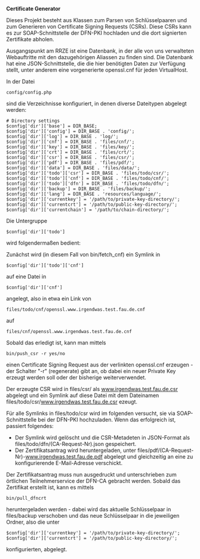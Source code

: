 **Certificate Generator**

Dieses Projekt besteht aus Klassen zum Parsen von Schlüsselpaaren und zum Generieren von Certificate Signing Requests (CSRs).
Diese CSRs kann es zur SOAP-Schnittstelle der DFN-PKI hochladen und die dort signierten Zertifikate abholen.

Ausgangspunkt am RRZE ist eine Datenbank, in der alle von uns verwalteten Webauftritte mit den dazugehörigen Aliassen zu finden sind. Die Datenbank hat eine JSON-Schnittstelle, die die hier benötigten Daten zur Verfügung stellt, unter anderem eine vorgenerierte openssl.cnf für jeden VirtualHost.

In der Datei

    config/config.php

sind die Verzeichnisse konfiguriert, in denen diverse Dateitypen abgelegt werden:

    # Directory settings
    $config['dir']['base'] = DIR_BASE;
    $config['dir']['config'] = DIR_BASE . 'config/';
    $config['dir']['log'] = DIR_BASE . 'log/';
    $config['dir']['cnf'] = DIR_BASE . 'files/cnf/';
    $config['dir']['key'] = DIR_BASE . 'files/key/';
    $config['dir']['crt'] = DIR_BASE . 'files/crt/';
    $config['dir']['csr'] = DIR_BASE . 'files/csr/';
    $config['dir']['pdf'] = DIR_BASE . 'files/pdf/';
    $config['dir']['data'] = DIR_BASE . 'files/data/';
    $config['dir']['todo']['csr'] = DIR_BASE . 'files/todo/csr/';
    $config['dir']['todo']['cnf'] = DIR_BASE . 'files/todo/cnf/';
    $config['dir']['todo']['dfn'] = DIR_BASE . 'files/todo/dfn/';
    $config['dir']['backup'] = DIR_BASE . 'files/backup/';
    $config['dir']['lang'] = DIR_BASE . 'resources/language/';
    $config['dir']['currentkey'] = '/path/to/private-key-directory/';
    $config['dir']['currentcrt'] = '/path/to/public-key-directory/';
    $config['dir']['currentchain'] = '/path/to/chain-directory/';



Die Untergruppe

    $config['dir']['todo']
    
wird folgendermaßen bedient:

Zunächst wird (in diesem Fall von bin/fetch_cnf) ein Symlink in 

    $config['dir']['todo']['cnf'] 

auf eine Datei in 

    $config['dir']['cnf'] 

angelegt, also in etwa ein Link von

    files/todo/cnf/openssl.www.irgendwas.test.fau.de.cnf
    
auf

    files/cnf/openssl.www.irgendwas.test.fau.de.cnf
    
Sobald das erledigt ist, kann man mittels

    bin/push_csr -r yes/no

einen Certificate Signing Request aus der verlinkten openssl.cnf erzeugen - der Schalter "-r" (regenerate) gibt an, ob dabei ein neuer Private Key erzeugt werden soll oder der bisherige weiterverwendet.

Der erzeugte CSR wird in files/csr/ als www.irgendwas.test.fau.de.csr abgelegt und ein Symlink auf diese Datei mit dem Dateinamen files/todo/csr/www.irgendwas.test.fau.de.csr ezeugt.

Für alle Symlinks in files/todo/csr wird im folgenden versucht, sie via SOAP-Schnittstelle bei der DFN-PKI hochzuladen. Wenn das erfolgreich ist, passiert folgendes:

* Der Symlink wird gelöscht und die CSR-Metadeten in JSON-Format als files/todo/dfn/(CA-Request-Nr).json gespeichert. 
* Der Zertifikatsantrag wird heruntergeladen, unter files/pdf/(CA-Request-Nr)-www.irgendwas.test.fau.de.pdf abgelegt und gleichzeitig an eine zu konfigurierende E-Mail-Adresse verschickt.

Der Zertifikatsantrag muss nun ausgedruckt und unterschrieben zum örtlichen Teilnehmerservice der DFN-CA gebracht werden. Sobald das Zertifikat erstellt ist, kann es mittels 

    bin/pull_dfncrt
    
heruntergeladen werden - dabei wird das aktuelle Schlüsselpaar in files/backup verschoben und das neue Schlüsselpaar in die jeweiligen Ordner, also die unter 

    $config['dir']['currentkey'] = '/path/to/private-key-directory/';
    $config['dir']['currentcrt'] = '/path/to/public-key-directory/';

konfigurierten, abgelegt.